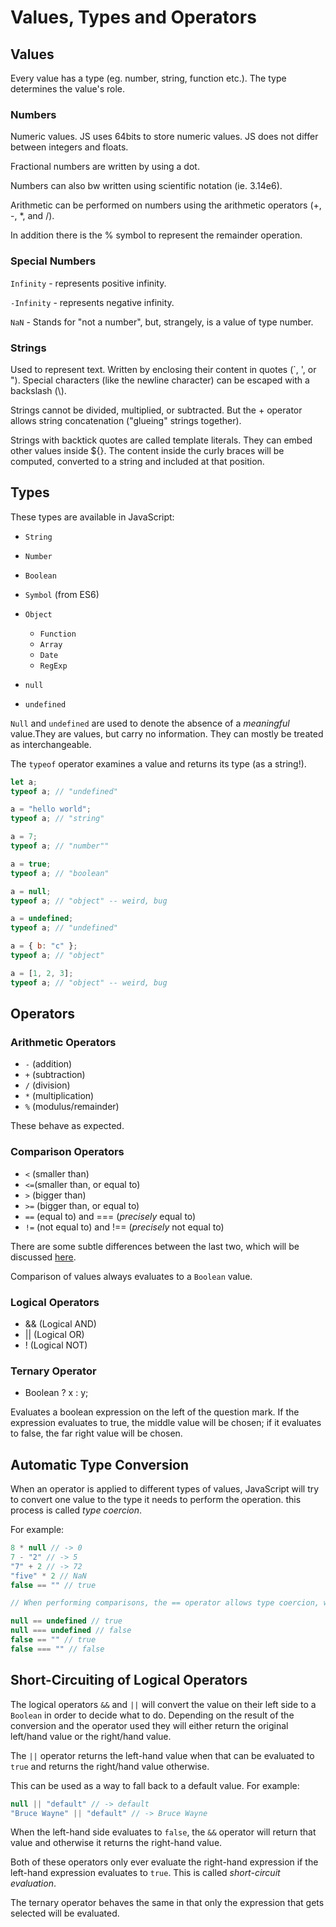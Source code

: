 # Values, Types and Operators

## Values

Every value has a type (eg. number, string, function etc.). The type determines the value's role.

### Numbers

Numeric values. JS uses 64bits to store numeric values. JS does not differ between integers and floats.

Fractional numbers are written by using a dot.

Numbers can also bw written using scientific notation (ie. 3.14e6).

Arithmetic can be performed on numbers using the arithmetic operators (+, -, \*, and /).

In addition there is the % symbol to represent the remainder operation.

### Special Numbers

`Infinity` - represents positive infinity.

`-Infinity` - represents negative infinity.

`NaN` - Stands for "not a number", but, strangely, is a value of type number.

### Strings

Used to represent text. Written by enclosing their content in quotes (`, ', or "). Special characters (like the newline character) can be escaped with a backslash (\\).

Strings cannot be divided, multiplied, or subtracted. But the + operator allows string concatenation ("glueing" strings together).

Strings with backtick quotes are called template literals. They can embed other values inside \${}. The content inside the curly braces will be computed, converted to a string and included at that position.

## Types

These types are available in JavaScript:

- `String`
- `Number`
- `Boolean`
- `Symbol` (from ES6)
- `Object`

  - `Function`
  - `Array`
  - `Date`
  - `RegExp`

- `null`
- `undefined`

`Null` and `undefined` are used to denote the absence of a _meaningful_ value.They are values, but carry no information. They can mostly be treated as interchangeable.

The `typeof` operator examines a value and returns its type (as a string!).

```javascript
let a;
typeof a; // "undefined"

a = "hello world";
typeof a; // "string"

a = 7;
typeof a; // "number""

a = true;
typeof a; // "boolean"

a = null;
typeof a; // "object" -- weird, bug

a = undefined;
typeof a; // "undefined"

a = { b: "c" };
typeof a; // "object"

a = [1, 2, 3];
typeof a; // "object" -- weird, bug
```

## Operators

### Arithmetic Operators

- `-` (addition)
- `+` (subtraction)
- `/` (division)
- `*` (multiplication)
- `%` (modulus/remainder)

These behave as expected.

### Comparison Operators

- `<` (smaller than)
- `<=`(smaller than, or equal to)
- `>` (bigger than)
- `>=` (bigger than, or equal to)
- `==` (equal to) and === (_precisely_ equal to)
- `!=` (not equal to) and !== (_precisely_ not equal to)

There are some subtle differences between the last two, which will be discussed [here](<!-- TODO: Add link -->).

Comparison of values always evaluates to a `Boolean` value.

### Logical Operators

- && (Logical AND)
- || (Logical OR)
- ! (Logical NOT)

### Ternary Operator

- Boolean ? x : y;

Evaluates a boolean expression on the left of the question mark. If the expression evaluates to true, the middle value will be chosen; if it evaluates to false, the far right value will be chosen.

## Automatic Type Conversion

When an operator is applied to different types of values, JavaScript will try to convert one value to the type it needs to perform the operation. this process is called _type coercion_.

For example:

```Javascript
8 * null // -> 0
7 - "2" // -> 5
"7" + 2 // -> 72
"five" * 2 // NaN
false == "" // true

// When performing comparisons, the == operator allows type coercion, while the === operator does not.

null == undefined // true
null === undefined // false
false == "" // true
false === "" // false
```

## Short-Circuiting of Logical Operators

The logical operators `&&` and `||` will convert the value on their left side to a `Boolean` in order to decide what to do. Depending on the result of the conversion and the operator used they will either return the original left/hand value or the right/hand value.

The `||` operator returns the left-hand value when that can be evaluated to `true` and returns the right/hand value otherwise.

This can be used as a way to fall back to a default value. For example:

```Javascript
null || "default" // -> default
"Bruce Wayne" || "default" // -> Bruce Wayne
```

When the left-hand side evaluates to `false`, the `&&` operator will return that value and otherwise it returns the right-hand value.

Both of these operators only ever evaluate the right-hand expression if the left-hand expression evaluates to `true`. This is called _short-circuit evaluation_.

The ternary operator behaves the same in that only the expression that gets selected will be evaluated.

